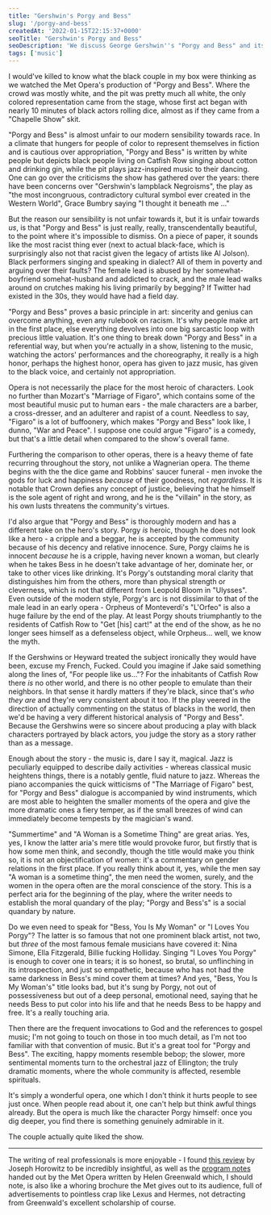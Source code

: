 ```yaml
---
title: "Gershwin's Porgy and Bess"
slug: '/porgy-and-bess'
createdAt: '2022-01-15T22:15:37+0000'
seoTitle: "Gershwin's Porgy and Bess"
seoDescription: 'We discuss George Gershwin''s "Porgy and Bess" and its curious place in modern culture.'
tags: ['music']
---
```


I would've killed to know what the black couple in my box were thinking as we watched the Met Opera's production of "Porgy and Bess". Where the crowd was mostly white, and the pit was pretty much all white, the only colored representation came from the stage, whose first act began with nearly 10 minutes of black actors rolling dice, almost as if they came from a "Chapelle Show" skit.

"Porgy and Bess" is almost unfair to our modern sensibility towards race. In a climate that hungers for people of color to represent themselves in fiction and is cautious over appropriation, "Porgy and Bess" is written by white people but depicts black people living on Catfish Row singing about cotton and drinking gin, while the pit plays jazz-inspired music to their dancing. One can go over the criticisms the show has gathered over the years: there have been concerns over "Gershwin's lampblack Negroisms", the play as "the most incongruous, contradictory cultural symbol ever created in the Western World", Grace Bumbry saying "I thought it beneath me ..."

But the reason our sensibility is not unfair towards it, but it is unfair towards _us_, is that "Porgy and Bess" is just really, really, transcendentally beautiful, to the point where it's impossible to dismiss. On a piece of paper, it sounds like the most racist thing ever (next to actual black-face, which is surprisingly also not that racist given the legacy of artists like Al Jolson). Black performers singing and speaking in dialect? All of them in poverty and arguing over their faults? The female lead is abused by her somewhat-boyfriend somehat-husband and addicted to crack, and the male lead walks around on crutches making his living primarily by begging? If Twitter had existed in the 30s, they would have had a field day.

"Porgy and Bess" proves a basic principle in art: sincerity and genius can overcome anything, even any rulebook on racism. It's why people make art in the first place, else everything devolves into one big sarcastic loop with precious little valuation. It's one thing to break down "Porgy and Bess" in a referential way, but when you're actually in a show, listening to the music, watching the actors' performances and the choreography, it really is a high honor, perhaps the highest honor, opera has given to jazz music, has given to the black voice, and certainly not appropriation.

Opera is not necessarily the place for the most heroic of characters. Look no further than Mozart's "Marriage of Figaro", which contains some of the most beautiful music put to human ears - the male characters are a barber, a cross-dresser, and an adulterer and rapist of a count. Needless to say, "Figaro" is a lot of buffoonery, which makes "Porgy and Bess" look like, I dunno, "War and Peace". I suppose one could argue "Figaro" is a comedy, but that's a little detail when compared to the show's overall fame.

Furthering the comparison to other operas, there is a heavy theme of fate recurring throughout the story, not unlike a Wagnerian opera. The theme begins with the the dice game and Robbins' saucer funeral - men invoke the gods for luck and happiness _because_ of their goodness, not _regardless_. It is notable that Crown defies any concept of justice, believing that he himself is the sole agent of right and wrong, and he is the "villain" in the story, as his own lusts threatens the community's virtues.

I'd also argue that "Porgy and Bess" is thoroughly modern and has a different take on the hero's story. Porgy _is_ heroic, though he does not look like a hero - a cripple and a beggar, he is accepted by the community because of his decency and relative innocence. Sure, Porgy claims he is innocent _because_ he is a cripple, having never known a woman, but clearly when he takes Bess in he doesn't take advantage of her, dominate her, or take to other vices like drinking. It's Porgy's outstanding moral clarity that distinguishes him from the others, more than physical strength or cleverness, which is not that different from Leopold Bloom in "Ulysses". Even outside of the modern style, Porgy's arc is not dissimilar to that of the male lead in an early opera - Orpheus of Monteverdi's "L'Orfeo" is also a huge failure by the end of the play. At least Porgy shouts triumphantly to the residents of Catfish Row to "Get \[his\] cart!" at the end of the show, as he no longer sees himself as a defenseless object, while Orpheus... well, we know the myth.

If the Gershwins or Heyward treated the subject ironically they would have been, excuse my French, Fucked. Could you imagine if Jake said something along the lines of, "For people like us..."? For the inhabitants of Catfish Row there _is_ no other world, and there is no other people to emulate than their neighbors. In that sense it hardly matters if they're black, since that's _who they are_ and they're very consistent about it too. If the play veered in the direction of actually commenting on the status of blacks in the world, then we'd be having a very different historical analysis of "Porgy and Bess". Because the Gershwins were so sincere about producing a play with black characters portrayed by black actors, you judge the story as a story rather than as a message.

Enough about the story - the music is, dare I say it, magical. Jazz is peculiarly equipped to describe daily activities - whereas classical music heightens things, there is a notably gentle, fluid nature to jazz. Whereas the piano accompanies the quick witticisms of "The Marriage of Figaro" best, for "Porgy and Bess" dialogue is accompanied by wind instruments, which are most able to heighten the smaller moments of the opera and give the more dramatic ones a fiery temper, as if the small breezes of wind can immediately become tempests by the magician's wand.

"Summertime" and "A Woman is a Sometime Thing" are great arias. Yes, yes, I know the latter aria's mere title would provoke furor, but firstly that is how some men think, and secondly, though the title would make you think so, it is not an objectification of women: it's a commentary on gender relations in the first place. If you really think about it, yes, while the men say "A woman is a sometime thing", the men need the women, surely, and the women in the opera often are the moral conscience of the story. This is a perfect aria for the beginning of the play, where the writer needs to establish the moral quandary of the play; "Porgy and Bess's" is a social quandary by nature.

Do we even need to speak for "Bess, You Is My Woman" or "I Loves You Porgy"? The latter is so famous that not one prominent black artist, not two, but _three_ of the most famous female musicians have covered it: Nina Simone, Ella Fitzgerald, Billie fucking Holliday. Singing "I Loves You Porgy" is enough to cover one in tears; it is so honest, so brutal, so unflinching in its introspection, and just so empathetic, because who has not had the same darkness in Bess's mind cover them at times? And yes, "Bess, You Is My Woman's" title looks bad, but it's sung by Porgy, not out of possessiveness but out of a deep personal, emotional need, saying that he needs Bess to put color into his life and that he needs Bess to be happy and free. It's a really touching aria.

Then there are the frequent invocations to God and the references to gospel music; I'm not going to touch on those in too much detail, as I'm not too familiar with that convention of music. But it's a great tool for "Porgy and Bess". The exciting, happy moments resemble bebop; the slower, more sentimental moments turn to the orchestral jazz of Ellington; the truly dramatic moments, where the whole community is affected, resemble spirituals.

It's simply a wonderful opera, one which I don't think it hurts people to see just once. When people read about it, one can't help but think awful things already. But the opera is much like the character Porgy himself: once you dig deeper, you find there is something genuinely admirable in it.

The couple actually quite liked the show.

---

The writing of real professionals is more enjoyable - I found <a href="https://theamericanscholar.org/porgy-and-bess-at-the-met" target="_blank" rel="noopener noreferrer">this review</a> by Joseph Horowitz to be incredibly insightful, as well as the <a href="https://www.metopera.org/globalassets/user-information/nightly-opera-streams/week-25/playbills/020120-porgy-and-bess.pdf" target="_blank" rel="noopener noreferrer">program notes</a> handed out by the Met Opera written by Helen Greenwald which, I should note, is also like a whoring brochure the Met gives out to its audience, full of advertisements to pointless crap like Lexus and Hermes, not detracting from Greenwald's excellent scholarship of course.

